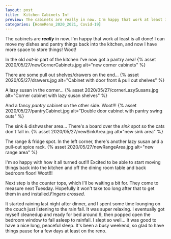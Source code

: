 ```yaml
---
layout: post
title:  Kitchen Cabinets In!
preview: The cabinets are really in now. I'm happy that work at least is all done! I can move my dishes and pantry things back into the kitchen and now I have more space to store things! Woot! 
categories: [HomeReno_2020_2021, Covid-19]
---
```


The cabinets are __*really*__ in now. I'm happy that work at least is all done! I can move my dishes and pantry things back into the kitchen, and now I have more space to store things! Woot! 

In the old *eat-in* part of the kitchen I've now got a pantry area!
{% asset 2020/05/27/newCornerCabinets.jpg alt="new corner cabinets" %}

There are some pull out shelves/drawers on the end...
{% asset 2020/05/27/drawers.jpg alt="Cabinet with door front & pull out shelves" %}

A lazy susan in the corner... 
{% asset 2020/05/27/cornerLazySusans.jpg alt="Corner cabinet with lazy susan shelves" %}

And a fancy *pantry* cabinet on the other side. Woot!!! 
{% asset 2020/05/27/pantryCabinet.jpg alt="Double door cabinet with pantry swing outs" %}

The sink & dishwasher area... There's a board over the *sink* spot so the cats don't fall in. 
{% asset 2020/05/27/newSinkArea.jpg alt="new sink area" %}

The range & fridge spot. In the left corner, there's another lazy susan and a pull-out spice rack. 
{% asset 2020/05/27/newRangeArea.jpg alt="new range area" %}

I'm so happy with how it all turned out!!! Excited to be able to start moving things back into the kitchen and off the dining room table and back bedroom floor! Woot!!!

Next step is the counter tops, which I'll be waiting a bit for. They come to measure next Tuesday. Hopefully it won't take too long after that to get them in and installed.*Fingers crossed.*


It started raining last night after dinner, and I spent some time lounging on the couch just listening to the rain fall. It was super relaxing. I eventually got myself cleanedup and ready for bed around 9, then popped open the bedroom window to fall asleep to rainfall. I slept so well... It was good to have a nice long, peaceful sleep. It's been a busy weekend, so glad to have things pause for a few days at least on the reno. 
